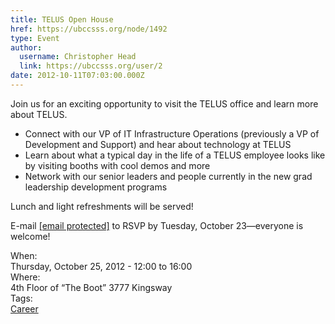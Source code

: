 ```yaml
---
title: TELUS Open House 
href: https://ubccsss.org/node/1492
type: Event
author:
  username: Christopher Head
  link: https://ubccsss.org/user/2
date: 2012-10-11T07:03:00.000Z
---
```


<div class="field field-name-body field-type-text-with-summary field-label-hidden"><div class="field-items"><div class="field-item even"><p>Join us for an exciting opportunity to visit the TELUS office and learn more about TELUS.</p>
<ul>
<li>Connect with our VP of IT Infrastructure Operations (previously a VP of Development and Support) and hear about technology at TELUS</li>
<li>Learn about what a typical day in the life of a TELUS employee looks like by visiting booths with cool demos and more</li>
<li>Network with our senior leaders and people currently in the new grad leadership development programs</li>
</ul>
<p>Lunch and light refreshments will be served!</p>
<p>E-mail <a href="/cdn-cgi/l/email-protection#ecb8a0a8bcbe898f9e99859881898298ac988980999fc28f8381"><span class="__cf_email__" data-cfemail="643028203436010716110d1009010a102410010811174a070b09">[email&#xA0;protected]</span></a> to RSVP by Tuesday, October 23&#x2014;everyone is welcome!</p>
</div></div></div><div class="field field-name-field-dates field-type-datetime field-label-above"><div class="field-label">When:&#xA0;</div><div class="field-items"><div class="field-item even"><span class="date-display-single">Thursday, October 25, 2012 - <span class="date-display-range"><span class="date-display-start">12:00</span> to <span class="date-display-end">16:00</span></span></span></div></div></div><div class="field field-name-field-location field-type-text field-label-above"><div class="field-label">Where:&#xA0;</div><div class="field-items"><div class="field-item even">4th Floor of &#x201C;The Boot&#x201D; 3777 Kingsway</div></div></div>    <footer>
    <div class="field field-name-field-tags field-type-taxonomy-term-reference field-label-above"><div class="field-label">Tags:&#xA0;</div><div class="field-items"><div class="field-item even"><a href="/career">Career</a></div></div></div>      </footer>